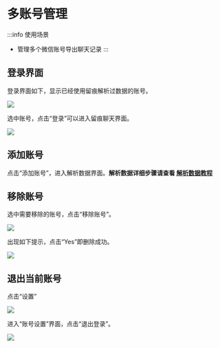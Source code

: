 # 多账号管理

:::info 使用场景
* 管理多个微信账号导出聊天记录
:::

## 登录界面

登录界面如下，显示已经使用留痕解析过数据的账号。

![](https://blog.lc044.love/static/img/605d554fcf8e4e5bd0aa214839f380bb.clipboard-2024-09-05.webp)

选中账号，点击“登录”可以进入留痕聊天界面。

![](https://blog.lc044.love/static/img/d980364771c09dd5589cc3d7e3a5d414.clipboard-2024-09-04.webp)

## 添加账号

点击“添加账号”，进入解析数据界面。**解析数据详细步骤请查看 [解析数据教程](/doc/posts/deploy/parser-db.html)**

## 移除账号

选中需要移除的账号，点击“移除账号”。

![](https://blog.lc044.love/static/img/4fc81907892563f22b9991755dce325c.clipboard-2024-09-05.webp)

出现如下提示，点击“Yes”即删除成功。

![](https://blog.lc044.love/static/img/08570abbffc8436de1bc3e2de8bcb616.clipboard-2024-09-05.webp)

## 退出当前账号

点击“设置”

![](https://blog.lc044.love/static/img/8a6523d72868d915bc58e21cb71fe039.clipboard-2024-09-05.webp)

进入“账号设置”界面，点击“退出登录”。

![](https://blog.lc044.love/static/img/dbfde6bc27efa77179ee335606224819.clipboard-2024-09-05.webp)
